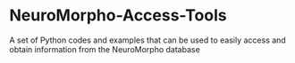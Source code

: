 # NeuroMorpho-Access-Tools
A set of Python codes and examples that can be used to easily access and obtain information from the NeuroMorpho database
